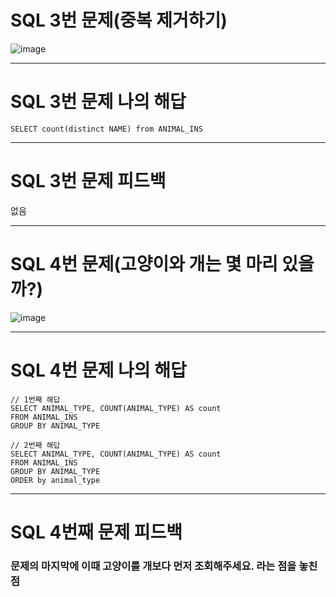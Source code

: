# SQL 3번 문제(중복 제거하기)
![image](https://user-images.githubusercontent.com/97568475/191422338-3e1caba0-20a4-4395-a445-d5ee480bb1de.png)

* * *

# SQL 3번 문제 나의 해답
```
SELECT count(distinct NAME) from ANIMAL_INS
```

* * *
# SQL 3번 문제 피드백
없음

* * *
# SQL 4번 문제(고양이와 개는 몇 마리 있을까?)
![image](https://user-images.githubusercontent.com/97568475/191422699-5a400699-e1c4-413f-8691-eea47323f5ef.png)

* * *
# SQL 4번 문제 나의 해답
```
// 1번째 해답
SELECT ANIMAL_TYPE, COUNT(ANIMAL_TYPE) AS count
FROM ANIMAL_INS
GROUP BY ANIMAL_TYPE

// 2번째 해답
SELECT ANIMAL_TYPE, COUNT(ANIMAL_TYPE) AS count
FROM ANIMAL_INS
GROUP BY ANIMAL_TYPE
ORDER by animal_type
```

* * *
# SQL 4번째 문제 피드백
### 문제의 마지막에 이때 고양이를 개보다 먼저 조회해주세요. 라는 점을 놓친점







